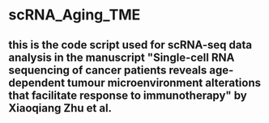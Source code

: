 # scRNA_Aging_TME
## this is the code script used for scRNA-seq data analysis in the manuscript "Single-cell RNA sequencing of cancer patients reveals age-dependent tumour microenvironment alterations that facilitate response to immunotherapy" by Xiaoqiang Zhu et al.
